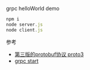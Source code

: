 grpc helloWorld demo
```js
npm i
node server.js 
node client.js 
```
参考
* [第三版的protobuf协议 proto3](https://developers.google.com/protocol-buffers/docs/proto3)
* [grpc start](https://grpc.io/docs/languages/node/quickstart/)
